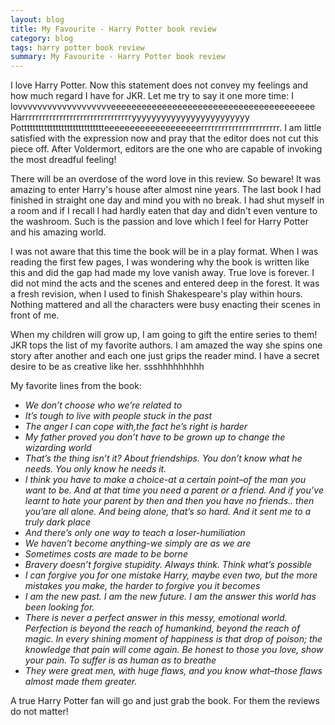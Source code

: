 ```yaml
---
layout: blog
title: My Favourite - Harry Potter book review
category: blog
tags: harry potter book review
summary: My Favourite - Harry Potter book review
---
```


I love Harry Potter. Now this statement does not convey my feelings and how much regard I have for JKR. Let me try to say it one more time: I lovvvvvvvvvvvvvvvvvvveeeeeeeeeeeeeeeeeeeeeeeeeeeeeeeeeeeeeeee Harrrrrrrrrrrrrrrrrrrrrrrrrrrrrrrryyyyyyyyyyyyyyyyyyyyyyyy Pottttttttttttttttttttttttttttteeeeeeeeeeeeeeeeeeerrrrrrrrrrrrrrrrrrrrrrr. I am little satisfied with the expression now and pray that the editor does not cut this piece off. After Voldermort, editors are the one who are capable of invoking the most dreadful feeling!

There will be an overdose of the word love in this review. So beware! It was amazing to enter Harry's house after almost nine years. The last book I had finished in straight one day and mind you with no break. I had shut myself in a room and if I recall I had hardly eaten that day and didn't even venture to the washroom. Such is the passion and love which I feel for Harry Potter and his amazing world.

I was not aware that this time the book will be in a play format. When I was reading the first few pages, I was wondering why the book is written like this and did the gap had made my love vanish away. True love is forever. I did not mind the acts and the scenes and entered deep in the forest. It was a fresh revision, when I used to finish Shakespeare's play within hours. Nothing mattered and all the characters were busy enacting their scenes in front of me. 

When my children will grow up, I am going to gift the entire series to them! JKR tops the list of my favorite authors. I am amazed the way she spins one story after another and each one just grips the reader mind. I have a secret desire to be as creative like her. ssshhhhhhhhh

My favorite lines from the book:
* *We don’t choose who we’re related to*
* *It’s tough to live with people stuck in the past*
* *The anger I can cope with,the fact he’s right is harder*
* *My father proved you don’t have to be grown up to change the wizarding world*
* *That’s the thing isn’t it? About friendships. You don’t know what he needs. You only know he needs it.*
* *I think you have to make a choice-at a certain point–of the man you want to be. And at that time you need a parent or a friend. And if you’ve learnt to hate your parent by then and then you have no friends.. then you’are  all alone. And being alone, that’s so hard. And it sent me to a truly dark place*
* *And there’s only one way to teach a loser-humiliation*
* *We haven’t become anything-we simply are as we are*
* *Sometimes costs are made to be borne*
* *Bravery doesn’t forgive stupidity. Always think. Think what’s possible*
* *I can forgive you for one mistake Harry, maybe even two, but the more mistakes you make, the harder to forgive you it becomes*
* *I am the new past. I am the new future. I am the answer this world has been looking for.*
* *There is never a perfect answer in this messy, emotional world. Perfection is beyond the reach of humankind, beyond the reach of magic. In every shining moment of happiness is that drop of poison; the knowledge that pain will come again. Be honest to those you love, show your pain. To suffer is as human as to breathe*
* *They were great men, with huge flaws, and you know what–those flaws almost made them greater.*

A true Harry Potter fan will go and just grab the book. For them the reviews do not matter!

